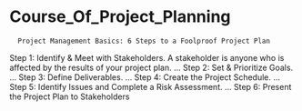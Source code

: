 # Course_Of_Project_Planning

      Project Management Basics: 6 Steps to a Foolproof Project Plan
  Step 1: Identify & Meet with Stakeholders. A stakeholder is anyone who is affected by the results of your project plan. ...
  Step 2: Set & Prioritize Goals. ...
  Step 3: Define Deliverables. ...
  Step 4: Create the Project Schedule. ...
  Step 5: Identify Issues and Complete a Risk Assessment. ...
  Step 6: Present the Project Plan to Stakeholders
